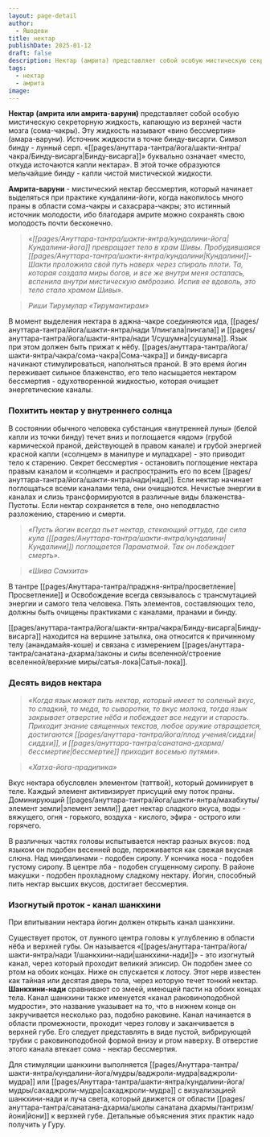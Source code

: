 ```yaml
---
layout: page-detail
author:
  - Яшодеви
title: нектар
publishDate: 2025-01-12
draft: false
description: Нектар (амрита) представляет собой особую мистическую секреторную жидкость, капающую из верхней части мозга (сома-чакры). Эту жидкость называют «вино бессмертия» (амара-варуни). Источник жидкости в точке бинду-висарги.
tags:
  - нектар
  - амрита
image:
---
```

**Нектар** **(амрита или амрита-варуни)** представляет собой особую мистическую секреторную жидкость, капающую из верхней части мозга (сома-чакры). Эту жидкость называют «вино бессмертия» (амара-варуни). Источник жидкости в точке бинду-висарги. Символ бинду - лунный серп. «[[pages/ануттара-тантра/йога/шакти-янтра/чакра/Бинду-висарга|Бинду-висарга]]» буквально означает «место, откуда источаются капли нектара». В этой точке образуются мельчайшие бинду - капли чистой мистической жидкости. 

**Амрита-варуни** - мистический нектар бессмертия, который начинает выделяться при практике кундалини-йоги, когда накопилось много праны в области сома-чакры и сахасрара-чакры; это истинный источник молодости, ибо благодаря амрите можно сохранять свою молодость почти бесконечно.

>*«[[pages/Ануттара-тантра/шакти-янтра/кундалини-йога|Кундалини-йога]] превращает тело в храм Шивы. Пробудившаяся [[pages/Ануттара-тантра/шакти-янтра/кундалини|Кундалини]]-Шакти проложила свой путь наверх через спираль плоти. Та, которая создала миры богов, и все же внутри меня осталась, вспенила внутри мистическую амброзию. Испив ее вдоволь, это тело стало храмом Шивы».*

>*Риши Тирумулар «Тирумантирам»*

В момент выделения нектара в аджна-чакре соединяются ида, [[pages/ануттара-тантра/йога/шакти-янтра/нади 1/пингала|пингала]] и [[pages/ануттара-тантра/йога/шакти-янтра/нади 1/сушумна|сушумна]]. Язык при этом должен быть прижат к нёбу. [[pages/ануттара-тантра/йога/шакти-янтра/чакра/сома-чакра|Сома-чакра]] и бинду-висарга начинают стимулироваться, наполняться праной. В это время йогин переживает сильное блаженство, его тело насыщается нектаром бессмертия - одухотворенной жидкостью, которая очищает энергетические каналы. 

### Похитить нектар у внутреннего солнца 

В состоянии обычного человека субстанция «внутренней луны» (белой капли из точки бинду) течет вниз и поглощается «ядом» (грубой кармической праной, действующей в правом канале) и грубой энергией красной капли («солнцем» в манипуре и муладхаре) - это приводит тело к старению. Секрет бессмертия - остановить поглощение нектара правым каналом и «солнцем» и распространить его по всем [[pages/ануттара-тантра/йога/шакти-янтра/нади|нади]]. Если нектар начинает поглощаться всеми каналами тела, они очищаются. Нечистые энергии в каналах и слизь трансформируются в различные виды блаженства-Пустоты. Если нектар сохраняется в теле, оно неподвластно разложению, старению и смерти. 

>*«Пусть йогин всегда пьет нектар, стекающий оттуда, где сила кула ([[pages/Ануттара-тантра/шакти-янтра/кундалини|Кундалини]]) поглощается Параматмой. Так он побеждает смерть».*

>*«Шива Самхита»*

В тантре [[pages/Ануттара-тантра/праджня-янтра/просветление|Просветление]] и Освобождение всегда связывалось с трансмутацией энергии и самого тела человека. Пять элементов, составляющих тело, должны быть очищены практиками с каналами, пранами и бинду. 

[[pages/ануттара-тантра/йога/шакти-янтра/чакра/Бинду-висарга|Бинду-висарга]] находится на вершине затылка, она относится к причинному телу (анандамайя-коше) и связана с измерением [[pages/ануттара-тантра/санатана-дхарма/законы и силы вселенной/строение вселенной/верхние миры/сатья-лока|Сатья-лока]]. 
### Десять видов нектара 

>*«Когда язык может пить нектар, который имеет то соленый вкус, то сладкий, то меда, то сыворотки, то вкус молока, тогда язык закрывает отверстие нёба и побеждает все недуги и старость. Приходит знание священных текстов, любое оружие отвращается, достигаются [[pages/ануттара-тантра/йога/плод учения/сиддхи|сиддхи]], и [[pages/ануттара-тантра/санатана-дхарма/бессмертие|бессмертие]] приходит восемью путями».*

>*«Хатха-йога-прадипика»*

Вкус нектара обусловлен элементом (таттвой), который доминирует в теле. Каждый элемент активизирует присущий ему поток праны. Доминирующий [[pages/ануттара-тантра/йога/шакти-янтра/махабхуты/элемент земли|элемент земли]] дает нектар сладкого вкуса, воды - вяжущего, огня - горького, воздуха - кислого, эфира - острого или горячего. 

В различных частях головы испытывается нектар разных вкусов: под языком он подобен весенней воде, переживается как свежая вкусная слюна. Над миндалинами - подобен сиропу. У кончика носа - подобен густому сиропу. В центре лба - подобен сгущенному сиропу. В районе макушки - подобен прохладному сладкому нектару. Йогин, способный пить нектар высших вкусов, достигает бессмертия. 
### Изогнутый проток - канал шанкхини 

При впитывании нектара йогин должен открыть канал шанкхини. 

Существует проток, от лунного центра головы к углублению в области нёба и верхней губы. Он называется «[[pages/ануттара-тантра/йога/шакти-янтра/нади 1/шанкхини-нади|шанкхини-нади]]» - это изогнутый канал, через который проходит великий эликсир. Он подобен змее со ртом на обоих концах. Ниже он спускается к лотосу. Этот нерв известен как тайная или десятая дверь тела, через которую течет тонкий нектар. 
**Шанкхини-нади** сравнивают со змеей, имеющей пасти на обоих концах тела. Канал шанкхини также именуется «канал раковиноподобной мудрости», это название указывает на то, что в нижнем конце он закручивается несколько раз, подобно раковине. Канал начинается в области промежности, проходит через голову и заканчивается в верхней губе. Его следует представлять в виде пустой, вибрирующей трубки с раковиноподобной формой внизу и ртом наверху. В отверстие этого канала втекает сома - нектар бессмертия. 

Для стимуляции шанкхини выполняется [[pages/Ануттара-тантра/шакти-янтра/кундалини-йога/мудры/ваджроли-мудра|ваджроли-мудра]] или [[pages/Ануттара-тантра/шакти-янтра/кундалини-йога/мудры/сахаджроли-мудра|сахаджроли-мудра]] с визуализацией шанкхини-нади и луча света, который движется от области [[pages/ануттара-тантра/санатана-дхарма/школы санатана дхармы/тантризм/йони|йони]] к верхней губе. Детальные объяснения этих практик надо получить у Гуру.